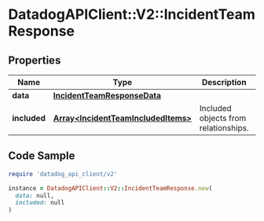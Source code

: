 # DatadogAPIClient::V2::IncidentTeamResponse

## Properties

| Name | Type | Description | Notes |
| ---- | ---- | ----------- | ----- |
| **data** | [**IncidentTeamResponseData**](IncidentTeamResponseData.md) |  |  |
| **included** | [**Array&lt;IncidentTeamIncludedItems&gt;**](IncidentTeamIncludedItems.md) | Included objects from relationships. | [optional][readonly] |

## Code Sample

```ruby
require 'datadog_api_client/v2'

instance = DatadogAPIClient::V2::IncidentTeamResponse.new(
  data: null,
  included: null
)
```

